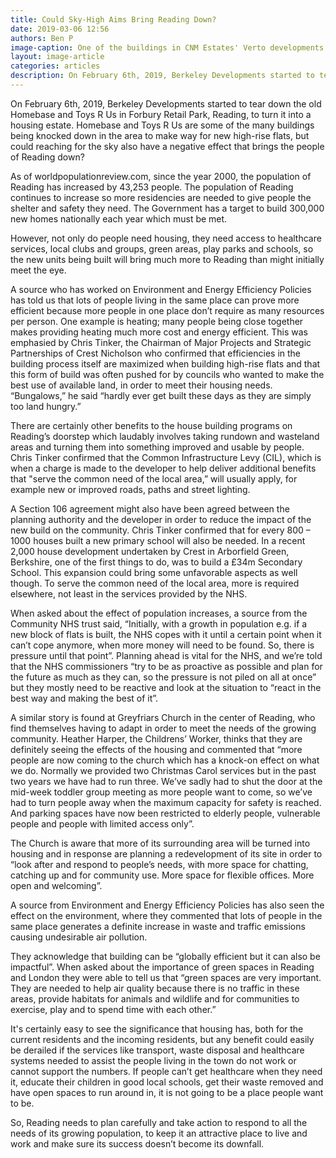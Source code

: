 ```yaml
---
title: Could Sky-High Aims Bring Reading Down?
date: 2019-03-06 12:56
authors: Ben P
image-caption: One of the buildings in CNM Estates' Verto developments | &copy; Reading School
layout: image-article
categories: articles
description: On February 6th, 2019, Berkeley Developments started to tear down the old Homebase and Toys R Us in Forbury Retail Park, Reading, to turn it into a housing estate. Homebase and Toys R Us are some of the many buildings being knocked down in the area to make way for new high-rise flats, but could reaching for the sky also have a negative effect that brings the people of Reading down?
---
```


On February 6th, 2019, Berkeley Developments started to tear down the old Homebase and Toys R Us in Forbury Retail Park, Reading, to turn it into a housing estate. Homebase and Toys R Us are some of the many buildings being knocked down in the area to make way for new high-rise flats, but could reaching for the sky also have a negative effect that brings the people of Reading down?  

As of worldpopulationreview.com, since the year 2000, the population of Reading has increased by 43,253 people. The population of Reading continues to increase so more residencies are needed to give people the shelter and safety they need. The Government has a target to build 300,000 new homes nationally each year which must be met.

However, not only do people need housing, they need access to healthcare services, local clubs and groups, green areas, play parks and schools, so the new units being built will bring much more to Reading than might initially meet the eye.

A source who has worked on Environment and Energy Efficiency Policies has told us that lots of people living in the same place can prove more efficient because more people in one place don’t require as many resources per person. One example is heating; many people being close together makes providing heating much more cost and energy efficient. This was emphasied by Chris Tinker, the Chairman of Major Projects and Strategic Partnerships of Crest Nicholson who confirmed that efficiencies in the building process itself are maximized when building high-rise flats and that this form of build was often pushed for by councils who wanted to make the best use of available land, in order to meet their housing needs. “Bungalows,” he said “hardly ever get built these days as they are simply too land hungry.”

There are certainly other benefits to the house building programs on Reading’s doorstep which laudably involves taking rundown and wasteland areas and turning them into something improved and usable by people. Chris Tinker confirmed that the Common Infrastructure Levy (CIL), which is when a charge is made to the developer to help deliver additional benefits that "serve the common need of the local area,” will usually apply, for example new or improved roads, paths and street lighting.

A Section 106 agreement might also have been agreed between the planning authority and the developer in order to reduce the impact of the new build on the community. Chris Tinker confirmed that for every 800 – 1000 houses built a new primary school will also be needed. In a recent 2,000 house development undertaken by Crest in Arborfield Green, Berkshire, one of the first things to do, was to build a £34m Secondary School. This expansion could bring some unfavorable aspects as well though. To serve the common need of the local area, more is required elsewhere, not least in the services provided by the NHS.

When asked about the effect of population increases, a source from the Community NHS trust said, “Initially, with a growth in population e.g. if a new block of flats is built, the NHS copes with it until a certain point when it can’t cope anymore, when more money will need to be found. So, there is pressure until that point”. Planning ahead is vital for the NHS, and we’re told that the NHS commissioners “try to be as proactive as possible and plan for the future as much as they can, so the pressure is not piled on all at once” but they mostly need to be reactive and look at the situation to “react in the best way and making the best of it”.

A similar story is found at Greyfriars Church in the center of Reading, who find themselves having to adapt in order to meet the needs of the growing community. Heather Harper, the Childrens’ Worker, thinks that they are definitely seeing the effects of the housing and commented that “more people are now coming to the church which has a knock-on effect on what we do. Normally we provided two Christmas Carol services but in the past two years we have had to run three. We’ve sadly had to shut the door at the mid-week toddler group meeting as more people want to come, so we’ve had to turn people away when the maximum capacity for safety is reached. And parking spaces have now been restricted to elderly people, vulnerable people and people with limited access only”.

The Church is aware that more of its surrounding area will be turned into housing and in response are planning a redevelopment of its site in order to “look after and respond to people’s needs, with more space for chatting, catching up and for community use. More space for flexible offices. More open and welcoming”.

A source from Environment and Energy Efficiency Policies has also seen the effect on the environment, where they commented that lots of people in the same place generates a definite increase in waste and traffic emissions causing undesirable air pollution.

They acknowledge that building can be “globally efficient but it can also be impactful”. When asked about the importance of green spaces in Reading and London they were able to tell us that “green spaces are very important. They are needed to help air quality because there is no traffic in these areas, provide habitats for animals and wildlife and for communities to exercise, play and to spend time with each other.”

It's certainly easy to see the significance that housing has, both for the current residents and the incoming residents, but any benefit could easily be derailed if the services like transport, waste disposal and healthcare systems needed to assist the people living in the town do not work or cannot support the numbers. If people can’t get healthcare when they need it, educate their children in good local schools, get their waste removed and have open spaces to run around in, it is not going to be a place people want to be.

So, Reading needs to plan carefully and take action to respond to all the needs of its growing population, to keep it an attractive place to live and work and make sure its success doesn’t become its downfall.
